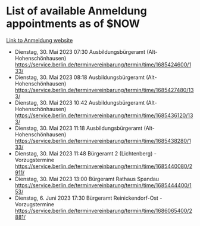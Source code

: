 # List of available Anmeldung appointments as of $NOW
[Link to Anmeldung website](https://service.berlin.de/terminvereinbarung/termin/tag.php?termin=1&anliegen[]=120686&dienstleisterlist=122210,122217,327316,122219,327312,122227,327314,122231,327346,122243,327348,122254,122252,329742,122260,329745,122262,329748,122271,327278,122273,327274,122277,327276,330436,122280,327294,122282,327290,122284,327292,122291,327270,122285,327266,122286,327264,122296,327268,150230,329760,122297,327286,122294,327284,122312,329763,122314,329775,122304,327330,122311,327334,122309,327332,317869,122281,327352,122279,329772,122283,122276,327324,122274,327326,122267,329766,122246,327318,122251,327320,122257,327322,122208,327298,122226,327300&herkunft=http%3A%2F%2Fservice.berlin.de%2Fdienstleistung%2F120686%2F)
- Dienstag, 30. Mai 2023 07:30 Ausbildungsbürgeramt (Alt- Hohenschönhausen) https://service.berlin.de/terminvereinbarung/termin/time/1685424600/133/
- Dienstag, 30. Mai 2023 08:18 Ausbildungsbürgeramt (Alt- Hohenschönhausen) https://service.berlin.de/terminvereinbarung/termin/time/1685427480/133/
- Dienstag, 30. Mai 2023 10:42 Ausbildungsbürgeramt (Alt- Hohenschönhausen) https://service.berlin.de/terminvereinbarung/termin/time/1685436120/133/
- Dienstag, 30. Mai 2023 11:18 Ausbildungsbürgeramt (Alt- Hohenschönhausen) https://service.berlin.de/terminvereinbarung/termin/time/1685438280/133/
- Dienstag, 30. Mai 2023 11:48 Bürgeramt 2 (Lichtenberg) - Vorzugstermine https://service.berlin.de/terminvereinbarung/termin/time/1685440080/2911/
- Dienstag, 30. Mai 2023 13:00 Bürgeramt Rathaus Spandau https://service.berlin.de/terminvereinbarung/termin/time/1685444400/153/
- Dienstag, 6. Juni 2023 17:30 Bürgeramt Reinickendorf-Ost - Vorzugstermine https://service.berlin.de/terminvereinbarung/termin/time/1686065400/2881/
